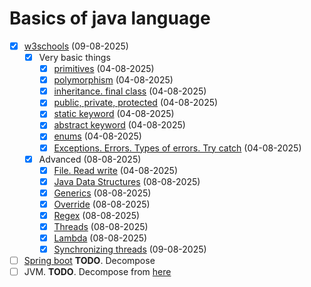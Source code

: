 # Basics of java language

- [x] [w3schools](https://www.w3schools.com/java/) (09-08-2025)
  - [x] Very basic things
    - [x] [primitives](./basics/simple/App.java) (04-08-2025)
    - [x] [polymorphism](./basics/simple/) (04-08-2025)
    - [x] [inheritance. final class](./basics/simple/Honda.java) (04-08-2025)
    - [x] [public, private, protected](.//basics/simple/App.java) (04-08-2025)
    - [x] [static keyword](./basics/simple/App.java) (04-08-2025)
    - [x] [abstract keyword](./basics/abstractpack/App.java) (04-08-2025)
    - [x] [enums](./basics/enumpack/App.java) (04-08-2025)
    - [x] [Exceptions. Errors. Types of errors. Try catch](./basics/errorpack/App.java) (04-08-2025)
  - [x] Advanced (08-08-2025)
    - [x] [File. Read write](./advanced/filepack/App.java) (04-08-2025)
    - [x] [Java Data Structures](./advanced/ds/App.java) (08-08-2025)
    - [x] [Generics](./advanced/ds/App.java) (08-08-2025)
    - [x] [Override](./basics/simple/Honda.java) (08-08-2025)
    - [x] [Regex](./advanced/regex/App.java) (08-08-2025)
    - [x] [Threads](./advanced/theads/App.java) (08-08-2025)
    - [x] [Lambda](./advanced/lambda/App.java) (08-08-2025)
    - [x] [Synchronizing threads](./advanced/syncing_threads/App.java) (09-08-2025)
- [ ] [Spring boot](https://spring.io/guides/gs/spring-boot) **TODO**. Decompose
- [ ] JVM. **TODO**. Decompose from [here](https://docs.oracle.com/en/java/javase/24/vm/java-virtual-machine-technology-overview.html)
